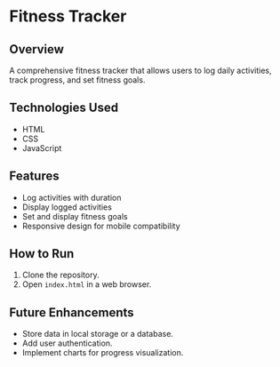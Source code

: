 # Fitness Tracker

## Overview
A comprehensive fitness tracker that allows users to log daily activities, track progress, and set fitness goals.

## Technologies Used
- HTML
- CSS
- JavaScript

## Features
- Log activities with duration
- Display logged activities
- Set and display fitness goals
- Responsive design for mobile compatibility

## How to Run
1. Clone the repository.
2. Open `index.html` in a web browser.

## Future Enhancements
- Store data in local storage or a database.
- Add user authentication.
- Implement charts for progress visualization.
